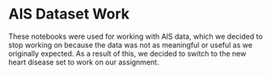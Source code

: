# AIS Dataset Work

These notebooks were used for working with AIS data, which we decided to stop working on because the data was not as meaningful or useful as we originally expected. As a result of this, we decided to switch to the new heart disease set to work on our assignment.
